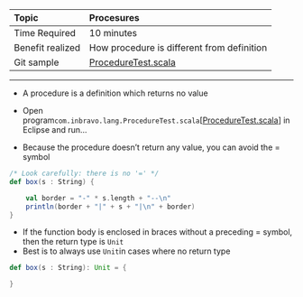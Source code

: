 | Topic | Procesures |
| :--- | :--- |
| Time Required | 10 minutes |
| Benefit realized | How procedure is different from definition |
| Git sample | [ProcedureTest.scala](https://github.com/inbravo/scala-src/blob/master/src/main/scala/com/inbravo/lang/ProcedureTest.scala) |

---

* A procedure is a definition which returns no value

* Open program`com.inbravo.lang.ProcedureTest.scala`\[[ProcedureTest.scala](https://github.com/inbravo/scala-src/blob/master/src/main/scala/com/inbravo/lang/ProcedureTest.scala)\] in Eclipse and run...

* Because the procedure doesn’t return any value, you can avoid the = symbol

```scala
/* Look carefully: there is no '=' */
def box(s : String) { 

    val border = "-" * s.length + "--\n"
    println(border + "|" + s + "|\n" + border)
}
```

* If the function body is enclosed in braces without a preceding = symbol, then the return type is `Unit`
* Best is to always use `Unit`in cases where no return type

```scala
def box(s : String): Unit = {

}
```



